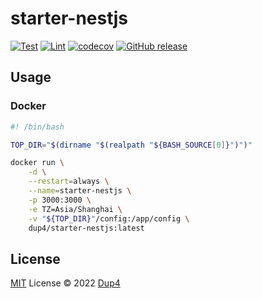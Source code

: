 # starter-nestjs

[![Test](https://github.com/Dup4/starter-nestjs/actions/workflows/test.yml/badge.svg)](https://github.com/Dup4/starter-nestjs/actions/workflows/test.yml)
[![Lint](https://github.com/Dup4/starter-nestjs/actions/workflows/lint.yml/badge.svg)](https://github.com/Dup4/starter-nestjs/actions/workflows/lint.yml)
[![codecov](https://codecov.io/gh/Dup4/starter-nestjs/branch/main/graph/badge.svg)](https://codecov.io/gh/Dup4/starter-nestjs)
[![GitHub release](https://img.shields.io/github/release/Dup4/starter-nestjs.svg)](https://GitHub.com/Dup4/starter-nestjs/releases/)

## Usage

### Docker

```bash
#! /bin/bash

TOP_DIR="$(dirname "$(realpath "${BASH_SOURCE[0]}")")"

docker run \
    -d \
    --restart=always \
    --name=starter-nestjs \
    -p 3000:3000 \
    -e TZ=Asia/Shanghai \
    -v "${TOP_DIR}"/config:/app/config \
    dup4/starter-nestjs:latest
```

## License

[MIT](./LICENSE) License © 2022 [Dup4](https://github.com/Dup4)

